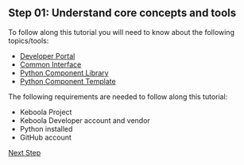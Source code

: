## Step 01: Understand core concepts and tools

To follow along this tutorial you will need to know about the following topics/tools:

* [Developer Portal](https://components.keboola.com/)
* [Common Interface](https://developers.keboola.com/extend/common-interface/)
* [Python Component Library](https://github.com/keboola/python-component)
* [Python Component Template](https://bitbucket.org/kds_consulting_team/cookiecutter-python-component/src/master/?search_id=8a6f3c24-3f05-420a-8ec3-5d71cb084024)

The following requirements are needed to follow along this tutorial:

* Keboola Project
* Keboola Developer account and vendor
* Python installed
* GitHub account

[Next Step](https://github.com/bakobako/keboola-empower-workshop-components/blob/main/workshop_steps/Step%2002%3A%20Look%20through%20the%20python%20script.md)